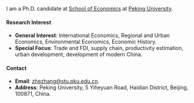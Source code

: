 I am a Ph.D. candidate at [School of Economics](https://econ.pku.edu.cn/) at [Peking University](https://www.pku.edu.cn/).

#### Research Interest
- **General Interest**: International Economics, Regional and Urban Economics,  Environmental Economics, Economic History.
- **Special Focus**: Trade and FDI, supply chain, productivity estimation, urban development, development of modern China.

#### Contact
- **Email**: [zhezhang@stu.pku.edu.cn](mailto:zhezhang@stu.pku.edu.cn).
- **Address**: Peking University, 5 Yiheyuan Road, Haidian District, Beijing, 100871, China.


